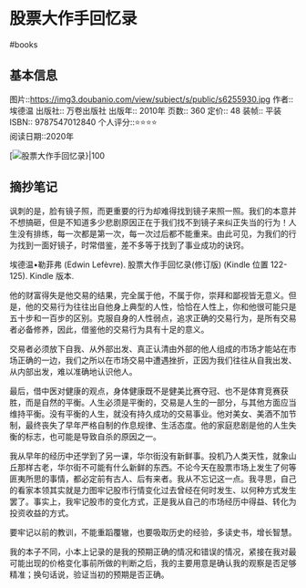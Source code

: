 ---
---

# 股票大作手回忆录
#books 
## 基本信息

图片::https://img3.doubanio.com/view/subject/s/public/s6255930.jpg
作者:: 埃德温
出版社:: 万卷出版社
出版年:: 2010年
页数:: 360
定价:: 48
装帧:: 平装
ISBN:: 9787547012840
个人评分::⭐⭐⭐⭐  
阅读日期::2020年

 [![股票大作手回忆录}|100](https://img3.doubanio.com/view/subject/s/public/s6255930.jpg )

## 摘抄笔记

讽刺的是，脸有镜子照，而更重要的行为却难得找到镜子来照一照。我们的本意并不想搞砸，但是不知道多少悲剧原因正在于我们找不到镜子来纠正失当的行为！人生没有排练，每一次都是第一次，每一次过后都不能重来。由此可见，为我们的行为找到一面好镜子，时常借鉴，差不多等于找到了事业成功的诀窍。

埃德温•勒菲弗 (Edwin Lefèvre). 股票大作手回忆录(修订版) (Kindle 位置 122-125). Kindle 版本.

他的财富得失是他交易的结果，完全属于他，不属于你，崇拜和鄙视皆无意义。但是，他的交易行为往往出自他身上典型的人性，恰恰在人性上，你和他很可能只是五十步和一百步的区别。克服自身的人性弱点，追求正确的交易行为，是所有交易者必备修养，因此，借鉴他的交易行为具有十足的意义。

交易者必须放下自我、从外部出发、真正认清由外部的他人组成的市场才能站在市场正确的一边，我们之所以在市场交易中遭遇挫折，正因为我们往往从自我出发、从内部出发，难以准确地认识他人。

最后，借中医对健康的观点，身体健康既不是健美比赛夺冠、也不是体育竞赛获胜，而是自然的平衡。人生必须是平衡的，交易是人生的一部分，与其他方面应当维持平衡。没有平衡的人生，就没有持久成功的交易事业。他对美女、美酒不加节制，最终丧失了早年严格自制的作息规律、生活态度。他的家庭悲剧是他的人生失衡的标志，也可能是导致自杀的原因之一。

我从早年的经历中还学到了另一课，华尔街没有新鲜事。投机乃人类天性，就象山丘那样古老，华尔街不可能有什么新鲜的东西。不论今天在股票市场上发生了何等匪夷所思的事情，都必定前有古人、后有来者。我从不忘记这一点。我寻思，自己的看家本领其实就是力图牢记股市行情变化过去曾经在何时发生、以何种方式发生罢了。事实上，我牢记股市的变化方式，正是我从自己的市场经历中得益、转化为投资收益的方式。

要牢记以前的教训，不能重蹈覆辙，也要吸取历史的经验，多读史书，增长智慧。

我的本子不同，小本上记录的是我的预期正确的情况和错误的情况，紧接在我对最可能出现的价格变化事前所做的判断之后，我的主要用意是确认我的观察是否足够精准；换句话说，验证当初的预期是否正确。